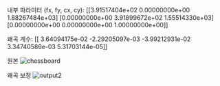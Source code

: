 내부 파라미터 (fx, fy, cx, cy):
[[3.91517404e+02 0.00000000e+00 1.88267484e+03]
 [0.00000000e+00 3.91899672e+02 1.55514330e+03]
 [0.00000000e+00 0.00000000e+00 1.00000000e+00]]

왜곡 계수:
[[ 3.64094175e-02 -2.29205097e-03 -3.99212931e-02  3.34740586e-03
   5.31703144e-05]]


원본
![chessboard](https://github.com/SJ-1011/Camera_Calibration/assets/109647265/c57f5449-b4ce-4608-907d-89f0c18cff1b)


왜곡 보정
![output2](https://github.com/SJ-1011/Camera_Calibration/assets/109647265/b00766ca-eb6a-4527-9d6a-cb6a5206a13d)
